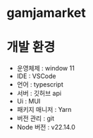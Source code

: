 # gamjamarket

# 개발 환경
- 운영체제 : window 11
- IDE : VSCode
- 언어 : typescript
- 서버 : 깃허브 api
- Ui : MUI
- 패키지 매니저 : Yarn
- 버전 관리 : git
- Node 버전 : v22.14.0

